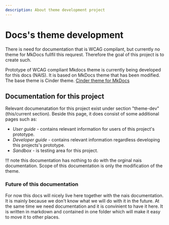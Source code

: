 ```yaml
---
description: About theme development project
---
```


# Docs's theme development
There is need for documentation that is WCAG compilant, but currently no theme for MkDocs fullfil this requrest. Therefore the goal of this project is to create such. 

Prototype of WCAG compliant Mkdocs theme is currently being developed for this docs (NAIS). It is based on MkDocs theme that has been modified. The base theme is Cinder theme. [Cinder theme for MkDocs](https://sourcefoundry.org/cinder/) 

## Documentation for this project
Relevant documenatation for this project exist under section "theme-dev" (this/current section). Beside this page, it does consist of some additional pages such as:

- *User guide* - contains relevant information for users of this project's prototype. 
- *Developer guide* - contains relevant information regardless developing this projects's prototype. 
- *Sandbox* - is testing area for this project. 

!!! note
    this documentation has nothing to do with the orginal nais documentation. Scope of this documentation is only the modification of the theme.

### Future of this documentation
For now this docs will nicely live here together with the nais documentation. It is mainly because we don't know what we will do with it in the future. At the same time we need documentation and it is convinient to have it here. It is written in markdown and contained in one folder which will make it easy to move it to other places.